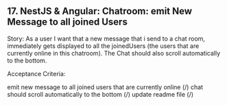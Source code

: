 ## 17. NestJS & Angular: Chatroom: emit New Message to all joined Users

Story: As a user I want that a new message that i send to a chat room, immediately gets displayed to all the joinedUsers
(the users that are currently online in this chatroom). The Chat should also scroll automatically to the bottom.

Acceptance Criteria:
 
emit new message to all joined users that are currently online (/)
chat should scroll automatically to the bottom (/)
update readme file (/)